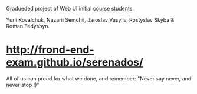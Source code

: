 Gradueded project of Web UI initial course students.

Yurii Kovalchuk, Nazarii Semchii, Jaroslav Vasyliv, Rostyslav Skyba & Roman Fedyshyn.

# http://frond-end-exam.github.io/serenados/


All of us can proud for what we done, and remember: "Never say never, and never stop !)"